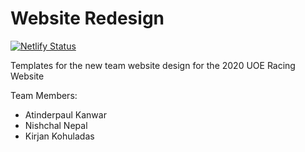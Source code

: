 # Website Redesign

[![Netlify Status](https://api.netlify.com/api/v1/badges/109c62cd-b2b0-48da-bf7a-82296e36f754/deploy-status)](https://app.netlify.com/sites/uoe/deploys)

Templates for the new team website design for the 2020 UOE Racing Website

Team Members:
  - Atinderpaul Kanwar
  - Nishchal Nepal
  - Kirjan Kohuladas
